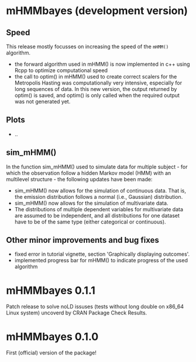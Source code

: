 
# mHMMbayes (development version)
## Speed
This release mostly focusses on increasing the speed of the `mHMM()` algorithm. 
* the forward algorithm used in mHMM() is now implemented in c++ using Rcpp to optimize computational speed
* the call to optim() in mHMM() used to create correct scalers for the Metropolis Hasting was computationally very intensive, especially for long sequences of data. In this new version, the output returned by optim() is saved, and optim() is only called when the required output was not generated yet. 

## Plots
* ..

## sim_mHMM()
In the function sim_mHMM() used to simulate data for multiple subject - for which the observation follow a hidden Markov model (HMM) with an multilevel structure - the following updates have been made: 

* sim_mHMM() now allows for the simulation of continuous data. That is, the emission distribution follows a normal (i.e., Gaussian) distribution.
* sim_mHMM() now allows for the simulation of multivariate data.
* The distributions of multiple dependent variables for multivariate data are assumed to be independent, and all distributions for one dataset have to be of the same type (either categorical or continuous).  

## Other minor improvements and bug fixes
* fixed error in tutorial vignette, section 'Graphically displaying outcomes'.
* implemented progress bar for mHMM() to indicate progress of the used algorithm


# mHMMbayes 0.1.1
Patch release to solve noLD issuses (tests without long double on x86_64 Linux system) uncoverd by CRAN Package Check Results.

# mHMMbayes 0.1.0 
First (official) version of the package! 
